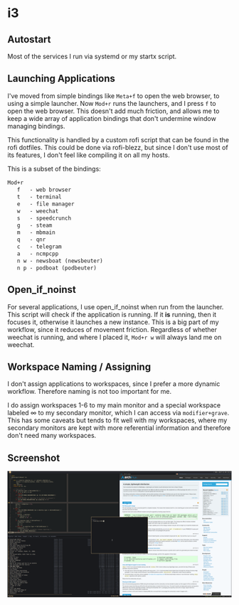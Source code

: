 # i3

## Autostart
Most of the services I run via systemd or my startx script.

## Launching Applications
I've moved from simple bindings like `Meta+f` to open the web browser, to using
a simple launcher. Now `Mod+r` runs the launchers, and I press `f` to open the
web browser. This doesn't add much friction, and allows me to keep a wide array
of application bindings that don't undermine window managing bindings.

This functionality is handled by a custom rofi script that can be found in the
rofi dotfiles. This could be done via rofi-blezz, but since I don't use most of
its features, I don't feel like compiling it on all my hosts.

This is a subset of the bindings:
```
Mod+r
   f   - web browser
   t   - terminal
   e   - file manager
   w   - weechat
   s   - speedcrunch
   g   - steam
   m   - mbmain
   q   - qnr
   c   - telegram
   a   - ncmpcpp
   n w - newsboat (newsbeuter)
   n p - podboat (podbeuter)
```


## Open_if_noinst

For several applications, I use open_if_noinst when run from the launcher. This
script will check if the application is running. If it __is__ running, then it
focuses it, otherwise it launches a new instance. This is a big part of my
workflow, since it reduces of movement friction. Regardless of whether weechat
is running, and where I placed it, `Mod+r w` will always land me on weechat.


## Workspace Naming / Assigning
I don't assign applications to workspaces, since I prefer a more dynamic
workflow. Therefore naming is not too important for me.

I do assign workspaces 1-6 to my main monitor and a special workspace labeled ∞
to my secondary monitor, which I can access via `modifier+grave`. This has some
caveats but tends to fit well with my workspaces, where my secondary monitors
are kept with more referential information and therefore don't need many
workspaces.


## Screenshot
![i3-irunix](https://github.com/mbfraga/dotfiles/blob/master/i3-irunix/i3.png)
